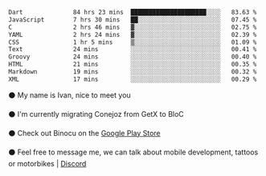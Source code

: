 <!--START_SECTION:waka-->

```txt
Dart              84 hrs 23 mins  █████████████████████░░░░   83.63 %
JavaScript        7 hrs 30 mins   ██░░░░░░░░░░░░░░░░░░░░░░░   07.45 %
C                 2 hrs 46 mins   ▓░░░░░░░░░░░░░░░░░░░░░░░░   02.75 %
YAML              2 hrs 24 mins   ▓░░░░░░░░░░░░░░░░░░░░░░░░   02.39 %
CSS               1 hr 5 mins     ▒░░░░░░░░░░░░░░░░░░░░░░░░   01.09 %
Text              24 mins         ░░░░░░░░░░░░░░░░░░░░░░░░░   00.41 %
Groovy            24 mins         ░░░░░░░░░░░░░░░░░░░░░░░░░   00.40 %
HTML              21 mins         ░░░░░░░░░░░░░░░░░░░░░░░░░   00.35 %
Markdown          19 mins         ░░░░░░░░░░░░░░░░░░░░░░░░░   00.32 %
XML               17 mins         ░░░░░░░░░░░░░░░░░░░░░░░░░   00.29 %
```

<!--END_SECTION:waka-->

⚫ My name is Ivan, nice to meet you

⚫ I'm currently migrating Conejoz from GetX to BloC

⚫ Check out Binocu on the [Google Play Store](https://play.google.com/store/apps/dev?id=8134108822411179352)

⚫ Feel free to message me, we can talk about mobile development, tattoos or motorbikes | [Discord](https://discord.com/invite/M4wTh36A3N)
